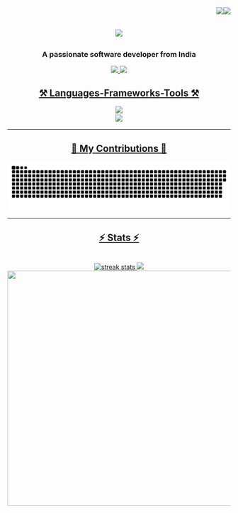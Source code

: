 <img align="right" src="https://wakatime.com/badge/user/018e92de-fd36-49db-920c-68aa5cee604c/project/018e932a-3a73-4302-b5ed-3f5873c54ae6.svg" />
<img align="right" src="https://visitor-badge.laobi.icu/badge?page_id=shitoletushar3132.shitoletushar3132" />

<h1 align="center">
    <img src="https://readme-typing-svg.herokuapp.com/?font=Righteous&size=35&center=true&vCenter=true&width=500&height=70&duration=4000&lines=Hi+There!+👋;+I'Tushar shitole!;" />
</h1>
<h3 align="center">A passionate software developer from India</h3>
<div align="center"> 
  <a href="mailto:shitoletushar3132@gmail.com">
    <img src="https://img.shields.io/badge/Gmail-333333?style=for-the-badge&logo=gmail&logoColor=red" />
  </a>
  <a href="https://www.linkedin.com/in/shitoletushar3132" target="_blank">
    <img src="https://img.shields.io/badge/LinkedIn-0077B5?style=for-the-badge&logo=linkedin&logoColor=white" target="_blank" />
</div>

<h2 align="center">⚒️ Languages-Frameworks-Tools ⚒️</h2>
<div align="center">
    <img src="https://skillicons.dev/icons?i=bootstrap,html,css,vscode,github,git" />
    <br>
    <img src="https://skillicons.dev/icons?i=nodejs,python,javascript,express,mongodb,c,java,mysql" /><br>
</div>
<hr/>
<div align="center">
  <h2>🐍 My Contributions 🐍</h2> 
  <img alt="snake eating my contributions" src="https://raw.githubusercontent.com/sangam5756/sangammundhe/output/github-contribution-grid-snake.svg" />
 </div>
<hr/>
<h2 align="center">⚡ Stats ⚡</h2>
<br>
<div align=center>
  <img width=390 src="https://streak-stats.demolab.com?user=Sangam5756&theme=dark&date_format=j%20M%5B%20Y%5D" alt="streak stats"/>
<!--   https://leetcode.com/sangammunde3/ -->
  <img width=390 src="https://leetcode.card.workers.dev/sangammunde3?theme=dark&font=baloo&extension=null&theme=dark"/>
    <br>
  <img  width=600 height=530 src="https://wakatime.com/share/@sangammundhe/e8516248-30ab-4b62-8302-7724b68e5f9e.svg"/>
</div>
